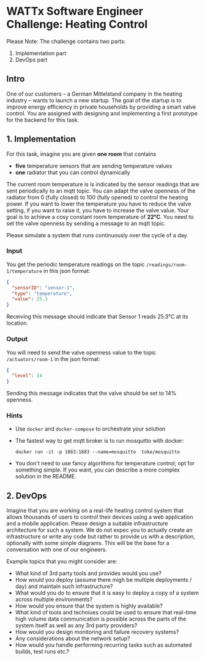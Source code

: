 
# WATTx Software Engineer Challenge: **Heating Control**

Please Note: The challenge contains two parts:

1. Implementation part
2. DevOps part

## Intro

One of our customers – a German Mittelstand company in the heating industry – wants to launch a new startup. The goal of the startup is to improve energy efficiency in private households by providing a smart valve control. You are assigned with designing and implementing a first prototype for the backend for this task.

## 1. Implementation

For this task, imagine you are given **one room** that contains

- **five** temperature sensors that are sending temperature values
- **one** radiator that you can control dynamically

The current room temperature is is indicated by the sensor readings that are sent periodically to an mqtt topic. You can adapt the valve openness of the radiator from 0 (fully closed) to 100 (fully opened) to control the heating power. If you want to lower the temperature you have to reduce the valve setting, if you want to raise it, you have to increase the valve value. Your goal is to achieve a cosy constant room temperature of **22°C**.
You need to set the valve openness by sending a message to an mqtt topic.

Please simulate a system that runs continuously over the cycle of a day.

### Input

You get the periodic temperature readings on the topic `/readings/room-1/temperature` in this json format:

```json
{
  "sensorID": "sensor-1",
  "type": "temperature",
  "value": 25.3
}
```

Receiving this message should indicate that Sensor 1 reads 25.3°C at its location.

### Output

You will need to send the valve openness value to the topic `/actuators/room-1` in the json format:

```json
{
  "level": 14
}
```

Sending this message indicates that the valve should be set to 14% openness.

### Hints

- Use `docker` and `docker-compose` to orchestrate your solution
- The fastest way to get mqtt broker is to run mosquitto with docker:

    ```
    docker run -it -p 1883:1883 --name=mosquitto  toke/mosquitto
    ```

- You don't need to use fancy algorithms for temperature control; opt for something simple. If you want, you can describe a more complex solution in the README.

## 2. DevOps

Imagine that you are working on a real-life heating control system that allows thousands of users to control their devices using a web application and a mobile application. Please design a suitable infrastructure architecture for such a system.
We do not expec you to actually create an infrastructure or write any code but rather to provide us with a description, optionally with some simple diagrams. This will be the base for a conversation with one of our engineers. 

Example topics that you might consider are:

* What kind of 3rd party tools and provides would you use?
* How would you deploy (assume there migh be multiple deployments / day) and maintain such infrastructure?
* What would you do to ensure that it is easy to deploy a copy of a system across multiple environments?
* How would you ensure that the system is highly available?
* What kind of tools and techniues could be used to ensure that real-time high volume data communication is possible across the parts of the system itself as well as any 3rd party providers?
* How would you design monitoring and failure recovery systems?
* Any considerations about the network setup?
* How would you handle performing recurring tasks such as automated builds, test runs etc.?

